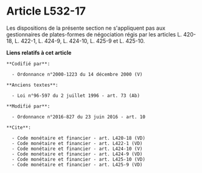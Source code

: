 # Article L532-17

Les dispositions de la présente section ne s'appliquent pas aux gestionnaires de plates-formes de négociation régis par les
articles L. 420-18, L. 422-1, L. 424-9, L. 424-10, L. 425-9 et L. 425-10.

**Liens relatifs à cet article**

	**Codifié par**:

	  - Ordonnance n°2000-1223 du 14 décembre 2000 (V)

	**Anciens textes**:

	  - Loi n°96-597 du 2 juillet 1996 - art. 73 (Ab)

	**Modifié par**:

	  - Ordonnance n°2016-827 du 23 juin 2016 - art. 10

	**Cite**:

	  - Code monétaire et financier - art. L420-18 (VD)
	  - Code monétaire et financier - art. L422-1 (VD)
	  - Code monétaire et financier - art. L424-10 (V)
	  - Code monétaire et financier - art. L424-9 (VD)
	  - Code monétaire et financier - art. L425-10 (VD)
	  - Code monétaire et financier - art. L425-9 (VD)
